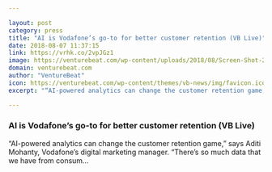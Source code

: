 ```yaml
---

layout: post
category: press
title: "AI is Vodafone’s go-to for better customer retention (VB Live)"
date: 2018-08-07 11:37:15
link: https://vrhk.co/2vpJGz1
image: https://venturebeat.com/wp-content/uploads/2018/08/Screen-Shot-2018-08-06-at-1.42.17-PM.png?fit=950%2C663&strip=all
domain: venturebeat.com
author: "VentureBeat"
icon: https://venturebeat.com/wp-content/themes/vb-news/img/favicon.ico
excerpt: "“AI-powered analytics can change the customer retention game,” says Aditi Mohanty, Vodafone’s digital marketing manager. “There’s so much data that we have from consum…"

---
```


### AI is Vodafone’s go-to for better customer retention (VB Live)

“AI-powered analytics can change the customer retention game,” says Aditi Mohanty, Vodafone’s digital marketing manager. “There’s so much data that we have from consum…